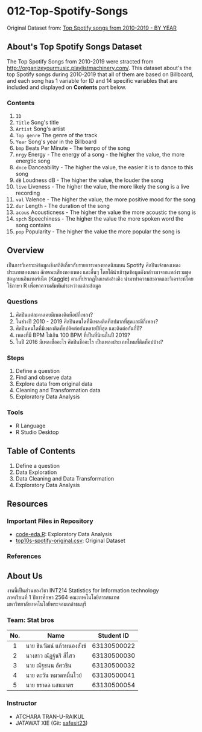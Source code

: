 # 012-Top-Spotify-Songs
Original Dataset from: [Top Spotify songs from 2010-2019 - BY YEAR](https://www.kaggle.com/leonardopena/top-spotify-songs-from-20102019-by-year)

## About's Top Spotify Songs Dataset
The Top Spotify Songs from 2010-2019 were stracted from http://organizeyourmusic.playlistmachinery.com/. This dataset about's the top Spotify songs during 2010-2019 that all of them are based on Billboard, and each song has 1 variable for ID and 14 specific variables that are included and displayed on **Contents** part below. 


### Contents
1. `ID`
2. `Title` Song's title
3. `Artist` Song's artist
4. `Top genre` The genre of the track
5. `Year` Song's year in the Billboard
6. `bmp` Beats Per Minute - The tempo of the song
7. `nrgy` Energy - The energy of a song - the higher the value, the more energtic song
8. `dnce` Danceability - The higher the value, the easier it is to dance to this song
9. `dB` Loudness dB - The higher the value, the louder the song
10. `live` Liveness - The higher the value, the more likely the song is a live recording
11. `val` Valence - The higher the value, the more positive mood for the song
12. `dur` Length - The duration of the song
13. `acous`  Acousticness - The higher the value the more acoustic the song is
14. `spch` Speechiness - The higher the value the more spoken word the song contains
15. `pop` Popularity - The higher the value the more popular the song is

## Overview
เป็นการวิเคราะห์ข้อมูลเชิงสถิติเกี่ยวกับรายการเพลงยอดนิยมบน Spotify ศิลปินเจ้าของเพลง ประเภทของเพลง ลักษณะเสียงของเพลง และอื่นๆ โดยได้นำเข้าชุดข้อมูลดังกล่าวมาจากแหล่งรวมชุดข้อมูลบนอินเทอร์เน็ต (Kaggle) ตามที่ปรากฏในแหล่งอ้างอิง นำมาทำความสะอาดและวิเคราะห์โดยใช้ภาษา R เพื่อหาความสัมพันธ์ระหว่างแต่ละข้อมูล

### Questions
1. ศิลปินแต่ละคนเคยมีเพลงติดท็อปกี่เพลง?
2. ในช่วงปี 2010 - 2019 ศิลปินคนใดที่มีเพลงติดท็อปมากที่สุดและมีกี่เพลง?
3. ศิลปินคนใดที่มีเพลงติดท็อปติดต่อกันหลายปีที่สุด และติดต่อกันกี่ปี?
4. เพลงที่มี BPM ไม่เกิน 100 BPM ที่เป็นที่นิยมในปี 2019?
5. ในปี 2016 มีเพลงชื่ออะไร ศิลปินชื่ออะไร เป็นเพลงประเภทไหนที่ติดท็อปบ้าง?

### Steps

1. Define a question
2. Find and observe data
3. Explore data from original data
4. Cleaning and Transformation data
5. Exploratory Data Analysis

### Tools

- R Language
- R Studio Desktop

## Table of Contents

1. Define a question
2. Data Exploration
3. Data Cleaning and Data Transformation
4. Exploratory Data Analysis

## Resources

### Important Files in Repository
- [code-eda.R](./code-eda.R): Exploratory Data Analysis
- [top10s-spotify-original.csv](./top10s-spotify-original.csv): Original Dataset

### References




## About Us
งานนี้เป็นส่วนของวิชา INT214 Statistics for Information technology <br/> ภาคเรียนที่ 1 ปีการศึกษา 2564 คณะเทคโนโลยีสารสนเทศ <br/> มหาวิทยาลัยเทคโนโลยีพระจอมเกล้าธนบุรี
### Team: Stat bros
| No. | Name              | Student ID   |
|:---:|-------------------|--------------|
|  1  | นาย ชินวัฒน์ แก้วหนองสังข์      | 63130500022  |
|  2  | นางสาว ณัฏฐ์นรี สีไสว   | 63130500030  |
|  3  | นาย ณัฐชนน อัศวชิน   | 63130500032 |
|  4  | นาย ตะวัน หมวดหมื่นไวย์   | 63130500041 |
|  5  | นาย ธราดล แสนมาตร   | 63130500054 |
### Instructor
- ATCHARA TRAN-U-RAIKUL
- JATAWAT XIE (Git: [safesit23](https://github.com/safesit23))



